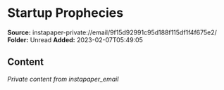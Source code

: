 # Startup Prophecies

**Source:** instapaper-private://email/9f15d92991c95d188f115df1f4f675e2/
**Folder:** Unread
**Added:** 2023-02-07T05:49:05




## Content
*Private content from instapaper_email*
